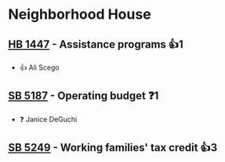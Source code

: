 # Neighborhood House

## [HB 1447](/bill/2023-24/hb/1447/) - Assistance programs 👍1  
* 👍 Ali Scego

## [SB 5187](/bill/2023-24/sb/5187/) - Operating budget   ❓1
* ❓ Janice DeGuchi

## [SB 5249](/bill/2023-24/sb/5249/) - Working families' tax credit 👍3  